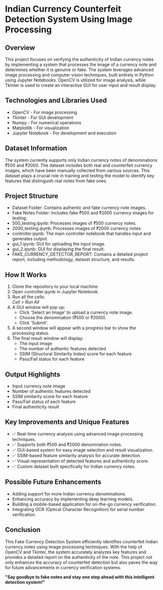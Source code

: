 <h1> Indian Currency Counterfeit Detection System Using Image Processing </h1>

<h2>Overview</h2>
<p>
This project focuses on verifying the authenticity of Indian currency notes by implementing a system that processes the image of a currency note and determines whether it is genuine or fake. The system leverages advanced image processing and computer vision techniques, built entirely in Python using Jupyter Notebooks. OpenCV is utilized for image analysis, while Tkinter is used to create an interactive GUI for user input and result display.
</p>

<h2>Technologies and Libraries Used</h2>
<ul>
  <li>OpenCV - For image processing</li>
  <li>Tkinter - For GUI development</li>
  <li>Numpy - For numerical operations</li>
  <li>Matplotlib - For visualization</li>
  <li>Jupyter Notebook - For development and execution</li>
</ul>

<h2>Dataset Information</h2>
<p>
The system currently supports only Indian currency notes of denominations ₹500 and ₹2000. The dataset includes both real and counterfeit currency images, which have been manually collected from various sources. This dataset plays a crucial role in training and testing the model to identify key features that distinguish real notes from fake ones.
</p>

<h2>Project Structure</h2>
<ul>
  <li>Dataset Folder: Contains authentic and fake currency note images.</li>
  <li>Fake Notes Folder: Includes fake ₹500 and ₹2000 currency images for testing.</li>
  <li>500_testing.ipynb: Processes images of ₹500 currency notes.</li>
  <li>2000_testing.ipynb: Processes images of ₹2000 currency notes.</li>
  <li>controller.ipynb: The main controller notebook that handles input and generates output.</li>
  <li>gui_1.ipynb: GUI for uploading the input image.</li>
  <li>gui_2.ipynb: GUI for displaying the final result.</li>
  <li>FAKE_CURRENCY_DETECTOR_REPORT: Contains a detailed project report, including methodology, dataset structure, and results.</li>
</ul>

<h2>How It Works</h2>
<ol>
  <li>Clone the repository to your local machine.</li>
  <li>Open controller.ipynb in Jupyter Notebook.</li>
  <li>Run all the cells:<br><em>Cell &gt; Run All</em></li>
  <li>A GUI window will pop up:<br>
    <ul>
      <li>Click 'Select an Image' to upload a currency note image.</li>
      <li>Choose the denomination (₹500 or ₹2000).</li>
      <li>Click 'Submit'.</li>
    </ul>
  </li>
  <li>A second window will appear with a progress bar to show the processing status.</li>
  <li>The final result window will display:
    <ul>
      <li>The input image</li>
      <li>The number of authentic features detected</li>
      <li>SSIM (Structural Similarity Index) score for each feature</li>
      <li>Pass/Fail status for each feature</li>
    </ul>
  </li>
</ol>

<h2>Output Highlights</h2>
<ul>
  <li>Input currency note image</li>
  <li>Number of authentic features detected</li>
  <li>SSIM similarity score for each feature</li>
  <li>Pass/Fail status of each feature</li>
  <li>Final authenticity result</li>
</ul>

<h2>Key Improvements and Unique Features</h2>
<ul>
  <li>✅ Real-time currency analysis using advanced image processing techniques.</li>
  <li>✅ Supports both ₹500 and ₹2000 denomination notes.</li>
  <li>✅ GUI-based system for easy image selection and result visualization.</li>
  <li>✅ SSIM-based feature similarity analysis for accurate detection.</li>
  <li>✅ Visual representation of detected features and authenticity score.</li>
  <li>✅ Custom dataset built specifically for Indian currency notes.</li>
</ul>

<h2>Possible Future Enhancements</h2>
<ul>
  <li>Adding support for more Indian currency denominations.</li>
  <li>Enhancing accuracy by implementing deep learning models.</li>
  <li>Building a mobile-based application for on-the-go currency verification.</li>
  <li>Integrating OCR (Optical Character Recognition) for serial number verification.</li>
</ul>

<h2>Conclusion</h2>
<p>
This Fake Currency Detection System efficiently identifies counterfeit Indian currency notes using image processing techniques. With the help of OpenCV and Tkinter, the system accurately analyzes key features and provides a detailed report on the authenticity of the note. This project not only enhances the accuracy of counterfeit detection but also paves the way for future advancements in currency verification systems.
</p>

<p><strong>"Say goodbye to fake notes and stay one step ahead with this intelligent detection system!"</strong></p>
